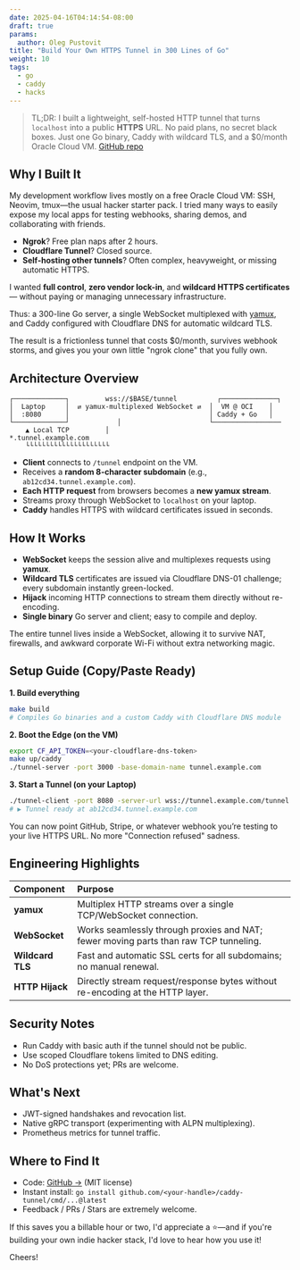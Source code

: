 ```yaml
---
date: 2025-04-16T04:14:54-08:00
draft: true
params:
  author: Oleg Pustovit
title: "Build Your Own HTTPS Tunnel in 300 Lines of Go"
weight: 10
tags:
  - go
  - caddy
  - hacks
---
```


> TL;DR: I built a lightweight, self-hosted HTTP tunnel that turns `localhost` into a public **HTTPS** URL. No paid plans, no secret black boxes. Just one Go binary, Caddy with wildcard TLS, and a $0/month Oracle Cloud VM. [GitHub repo](https://github.com/<your-handle>/caddy-tunnel)

## Why I Built It

My development workflow lives mostly on a free Oracle Cloud VM: SSH, Neovim, tmux—the usual hacker starter pack. I tried many ways to easily expose my local apps for testing webhooks, sharing demos, and collaborating with friends.

- **Ngrok**? Free plan naps after 2 hours.
- **Cloudflare Tunnel**? Closed source.
- **Self-hosting other tunnels**? Often complex, heavyweight, or missing automatic HTTPS.

I wanted **full control**, **zero vendor lock-in**, and **wildcard HTTPS certificates** — without paying or managing unnecessary infrastructure.

Thus: a 300-line Go server, a single WebSocket multiplexed with [yamux](https://github.com/hashicorp/yamux), and Caddy configured with Cloudflare DNS for automatic wildcard TLS.

The result is a frictionless tunnel that costs $0/month, survives webhook storms, and gives you your own little "ngrok clone" that you fully own.

## Architecture Overview

```text
┌─────────────┐         wss://$BASE/tunnel          ┌──────────────┐
│  Laptop     │  ⇄ yamux-multiplexed WebSocket ⇄  │  VM @ OCI    │
│  :8080      │                                   │ Caddy + Go   │
└─────────────┘            │                      └─────────────────
    ▲ Local TCP         │                            *.tunnel.example.com
    └└└└└└└└└└└└└└└└└└└└└
```

- **Client** connects to `/tunnel` endpoint on the VM.
- Receives a **random 8-character subdomain** (e.g., `ab12cd34.tunnel.example.com`).
- **Each HTTP request** from browsers becomes a **new yamux stream**.
- Streams proxy through WebSocket to `localhost` on your laptop.
- **Caddy** handles HTTPS with wildcard certificates issued in seconds.

## How It Works

- **WebSocket** keeps the session alive and multiplexes requests using **yamux**.
- **Wildcard TLS** certificates are issued via Cloudflare DNS-01 challenge; every subdomain instantly green-locked.
- **Hijack** incoming HTTP connections to stream them directly without re-encoding.
- **Single binary** Go server and client; easy to compile and deploy.

The entire tunnel lives inside a WebSocket, allowing it to survive NAT, firewalls, and awkward corporate Wi-Fi without extra networking magic.

## Setup Guide (Copy/Paste Ready)

**1. Build everything**

```bash
make build
# Compiles Go binaries and a custom Caddy with Cloudflare DNS module
```

**2. Boot the Edge (on the VM)**

```bash
export CF_API_TOKEN=<your-cloudflare-dns-token>
make up/caddy
./tunnel-server -port 3000 -base-domain-name tunnel.example.com
```

**3. Start a Tunnel (on your Laptop)**

```bash
./tunnel-client -port 8080 -server-url wss://tunnel.example.com/tunnel
# ▶ Tunnel ready at ab12cd34.tunnel.example.com
```

You can now point GitHub, Stripe, or whatever webhook you’re testing to your live HTTPS URL. No more "Connection refused" sadness.

## Engineering Highlights

| Component        | Purpose                                                                              |
| :--------------- | :----------------------------------------------------------------------------------- |
| **yamux**        | Multiplex HTTP streams over a single TCP/WebSocket connection.                       |
| **WebSocket**    | Works seamlessly through proxies and NAT; fewer moving parts than raw TCP tunneling. |
| **Wildcard TLS** | Fast and automatic SSL certs for all subdomains; no manual renewal.                  |
| **HTTP Hijack**  | Directly stream request/response bytes without re-encoding at the HTTP layer.        |

## Security Notes

- Run Caddy with basic auth if the tunnel should not be public.
- Use scoped Cloudflare tokens limited to DNS editing.
- No DoS protections yet; PRs are welcome.

## What's Next

- JWT-signed handshakes and revocation list.
- Native gRPC transport (experimenting with ALPN multiplexing).
- Prometheus metrics for tunnel traffic.

## Where to Find It

- Code: [GitHub →](https://github.com/<your-handle>/caddy-tunnel) (MIT license)
- Instant install: `go install github.com/<your-handle>/caddy-tunnel/cmd/...@latest`
- Feedback / PRs / Stars are extremely welcome.

If this saves you a billable hour or two, I'd appreciate a ⭐—and if you're building your own indie hacker stack, I'd love to hear how you use it!

Cheers!
